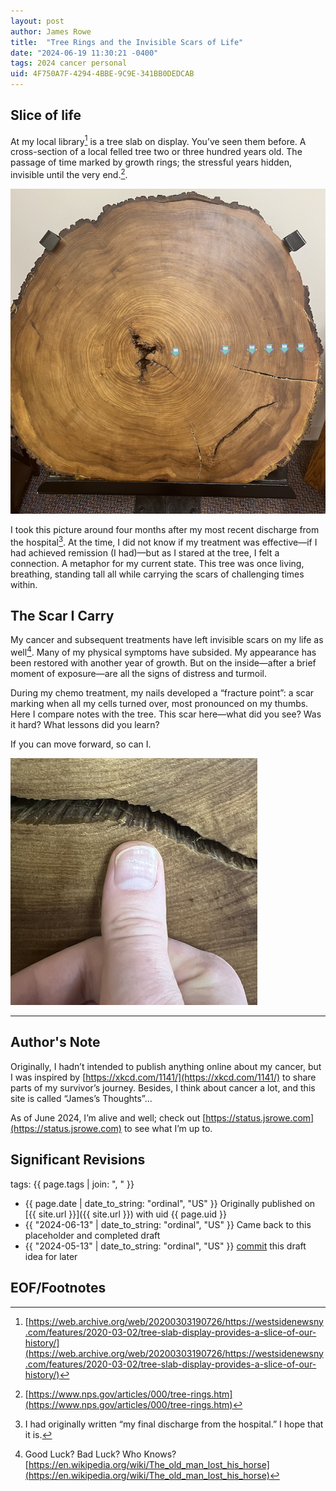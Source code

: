 ```yaml
---
layout: post
author: James Rowe
title:  "Tree Rings and the Invisible Scars of Life"
date: "2024-06-19 11:30:21 -0400"
tags: 2024 cancer personal
uid: 4F750A7F-4294-4BBE-9C9E-341BB0DEDCAB
---
```


## Slice of life

At my local library[^1] is a tree slab on display. You’ve seen them before. A cross-section of a local felled tree two or three hundred years old. The passage of time marked by growth rings; the stressful years hidden, invisible until the very end.[^2].

<img src="/assets/posts-images/tree.png" alt="tree slab" class="center-img img-stylish"/>

I took this picture around four months after my most recent discharge from the hospital[^3]. At the time, I did not know if my treatment was effective—if I had achieved remission (I had)—but as I stared at the tree, I felt a connection. A metaphor for my current state. This tree was once living, breathing, standing tall all while carrying the scars of challenging times within.

## The Scar I Carry

My cancer and subsequent treatments have left invisible scars on my life as well[^4]. Many of my physical symptoms have subsided. My appearance has been restored with another year of growth. But on the inside—after a brief moment of exposure—are all the signs of distress and turmoil.

During my chemo treatment, my nails developed a “fracture point”: a scar marking when all my cells turned over, most pronounced on my thumbs. Here I compare notes with the tree. This scar here—what did you see? Was it hard? What lessons did you learn?

If you can move forward, so can I.

<img src="/assets/posts-images/finger.png" alt="tree slab with thumb" class="center-img img-stylish"/>

---

## Author's Note

Originally, I hadn’t intended to publish anything online about my cancer, but I was inspired by [https://xkcd.com/1141/](https://xkcd.com/1141/) to share parts of my survivor’s journey. Besides, I think about cancer a lot, and this site is called “James’s Thoughts”...

As of June 2024, I’m alive and well; check out [https://status.jsrowe.com](https://status.jsrowe.com) to see what I’m up to.

## Significant Revisions

tags: {{ page.tags | join: ", " }} <!-- todo move this somewhere -->

- {{ page.date | date_to_string: "ordinal", "US" }} Originally published on [{{ site.url }}]({{ site.url }}) with uid {{ page.uid }}
- {{ "2024-06-13" | date_to_string: "ordinal", "US" }} Came back to this placeholder and completed draft
- {{ "2024-05-13" | date_to_string: "ordinal", "US" }} [commit](https://github.com/jsr6720/jsr6720.github.io/commit/ed65badbfaeb1af8b0976c4a7b1447eb5e9b8554) this draft idea for later

## EOF/Footnotes

[^1]: [https://web.archive.org/web/20200303190726/https://westsidenewsny.com/features/2020-03-02/tree-slab-display-provides-a-slice-of-our-history/](https://web.archive.org/web/20200303190726/https://westsidenewsny.com/features/2020-03-02/tree-slab-display-provides-a-slice-of-our-history/) 

[^2]: [https://www.nps.gov/articles/000/tree-rings.htm](https://www.nps.gov/articles/000/tree-rings.htm)

[^3]: I had originally written “my final discharge from the hospital.” I hope that it is.

[^4]: Good Luck? Bad Luck? Who Knows? [https://en.wikipedia.org/wiki/The_old_man_lost_his_horse](https://en.wikipedia.org/wiki/The_old_man_lost_his_horse) 
